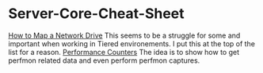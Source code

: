 # Server-Core-Cheat-Sheet
[How to Map a Network Drive](https://github.com/chadmcox/Server-Core-Cheat-Sheet/blob/master/Mapping_Network_Drive.md)
This seems to be a struggle for some and important when working in Tiered environements. I put this at the top of the list for a reason.
[Performance Counters](https://github.com/chadmcox/Server-Core-Cheat-Sheet/blob/master/Performance_Counters.md)
The idea is to show how to get perfmon related data and even perform perfmon captures.
